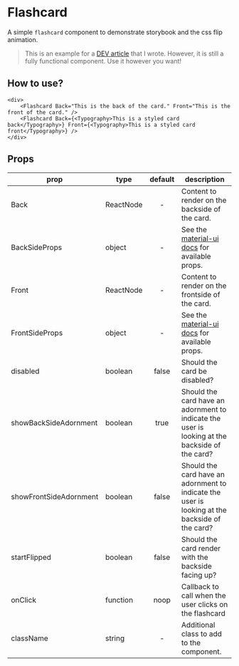 # Flashcard

A simple `flashcard` component to demonstrate storybook and the css flip animation.

> This is an example for a [DEV article](https://dev.to/herrpfister/storybook-experience-your-components-in-isolation-e61) that I wrote. However, it is still a fully functional component. Use it however you want!

## How to use?

```tsx
<div>
    <Flashcard Back="This is the back of the card." Front="This is the front of the card." />
    <Flashcard Back={<Typography>This is a styled card back</Typography>} Front={<Typography>This is a styled card front</Typography>} />
</div>
```

## Props

| prop                   | type      | default | description                                                                                    |
| ---------------------- | --------- | :-----: | ---------------------------------------------------------------------------------------------- |
| Back                   | ReactNode |    -    | Content to render on the backside of the card.                                                 |
| BackSideProps          | object    |    -    | See the [material-ui docs](https://material-ui.com/api/paper/) for available props.            |
| Front                  | ReactNode |    -    | Content to render on the frontside of the card.                                                |
| FrontSideProps         | object    |    -    | See the [material-ui docs](https://material-ui.com/api/paper/) for available props.            |
| disabled               | boolean   |  false  | Should the card be disabled?                                                                   |
| showBackSideAdornment  | boolean   |  true   | Should the card have an adornment to indicate the user is looking at the backside of the card? |
| showFrontSideAdornment | boolean   |  false  | Should the card have an adornment to indicate the user is looking at the backside of the card? |
| startFlipped           | boolean   |  false  | Should the card render with the backside facing up?                                            |
| onClick                | function  |  noop   | Callback to call when the user clicks on the flashcard                                         |
| className              | string    |    -    | Additional class to add to the component.                                                      |
